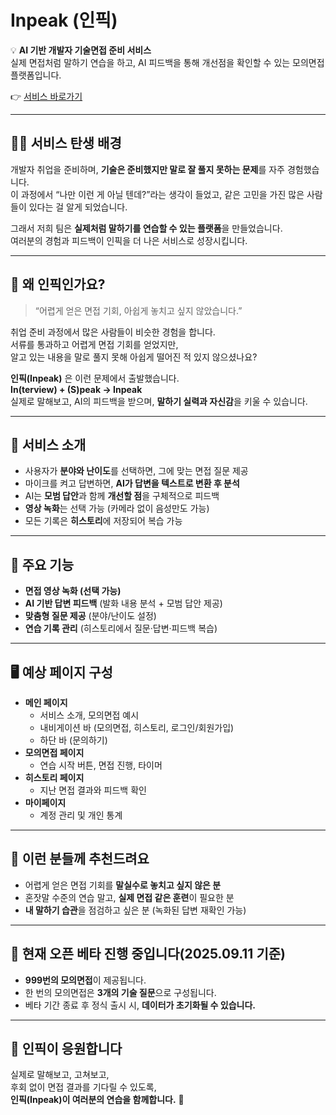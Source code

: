 # Inpeak (인픽)

💡 **AI 기반 개발자 기술면접 준비 서비스**  
실제 면접처럼 말하기 연습을 하고, AI 피드백을 통해 개선점을 확인할 수 있는 모의면접 플랫폼입니다.

👉 [서비스 바로가기](https://inpeak.kr)

---

## 🙇‍♂️ 서비스 탄생 배경

개발자 취업을 준비하며, **기술은 준비했지만 말로 잘 풀지 못하는 문제**를 자주 경험했습니다.  
이 과정에서 “나만 이런 게 아닐 텐데?”라는 생각이 들었고, 같은 고민을 가진 많은 사람들이 있다는 걸 알게 되었습니다.

그래서 저희 팀은 **실제처럼 말하기를 연습할 수 있는 플랫폼**을 만들었습니다.  
여러분의 경험과 피드백이 인픽을 더 나은 서비스로 성장시킵니다.

---

## 🎤 왜 인픽인가요?

> “어렵게 얻은 면접 기회, 아쉽게 놓치고 싶지 않았습니다.”

취업 준비 과정에서 많은 사람들이 비슷한 경험을 합니다.  
서류를 통과하고 어렵게 면접 기회를 얻었지만,  
알고 있는 내용을 말로 풀지 못해 아쉽게 떨어진 적 있지 않으셨나요?

**인픽(Inpeak)** 은 이런 문제에서 출발했습니다.  
**In(terview) + (S)peak → Inpeak**  
실제로 말해보고, AI의 피드백을 받으며, **말하기 실력과 자신감**을 키울 수 있습니다.

---

## 🧠 서비스 소개

- 사용자가 **분야와 난이도**를 선택하면, 그에 맞는 면접 질문 제공
- 마이크를 켜고 답변하면, **AI가 답변을 텍스트로 변환 후 분석**
- AI는 **모범 답안**과 함께 **개선할 점**을 구체적으로 피드백
- **영상 녹화**는 선택 가능 (카메라 없이 음성만도 가능)
- 모든 기록은 **히스토리**에 저장되어 복습 가능

---

## 🔑 주요 기능

- **면접 영상 녹화 (선택 가능)**
- **AI 기반 답변 피드백** (발화 내용 분석 + 모범 답안 제공)
- **맞춤형 질문 제공** (분야/난이도 설정)
- **연습 기록 관리** (히스토리에서 질문·답변·피드백 복습)

---

## 🖥 예상 페이지 구성

- **메인 페이지**
  - 서비스 소개, 모의면접 예시
  - 내비게이션 바 (모의면접, 히스토리, 로그인/회원가입)
  - 하단 바 (문의하기)
- **모의면접 페이지**
  - 연습 시작 버튼, 면접 진행, 타이머
- **히스토리 페이지**
  - 지난 면접 결과와 피드백 확인
- **마이페이지**
  - 계정 관리 및 개인 통계

---

## 🎯 이런 분들께 추천드려요

- 어렵게 얻은 면접 기회를 **말실수로 놓치고 싶지 않은 분**
- 혼잣말 수준의 연습 말고, **실제 면접 같은 훈련**이 필요한 분
- **내 말하기 습관**을 점검하고 싶은 분 (녹화된 답변 재확인 가능)

---

## 📌 현재 오픈 베타 진행 중입니다(2025.09.11 기준)

- **999번의 모의면접**이 제공됩니다.
- 한 번의 모의면접은 **3개의 기술 질문**으로 구성됩니다.
- 베타 기간 종료 후 정식 출시 시, **데이터가 초기화될 수 있습니다.**

---

## 💪 인픽이 응원합니다

실제로 말해보고, 고쳐보고,  
후회 없이 면접 결과를 기다릴 수 있도록,  
**인픽(Inpeak)이 여러분의 연습을 함께합니다.** 🎤
